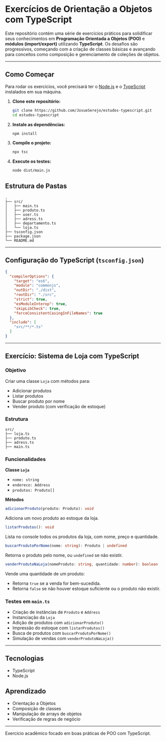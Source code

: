 # Exercícios de Orientação a Objetos com TypeScript

Este repositório contém uma série de exercícios práticos para solidificar seus conhecimentos em **Programação Orientada a Objetos (POO)** e **módulos (import/export)** utilizando **TypeScript**. Os desafios são progressivos, começando com a criação de classes básicas e avançando para conceitos como composição e gerenciamento de coleções de objetos.

---

## Como Começar

Para rodar os exercícios, você precisará ter o [Node.js](https://nodejs.org/en/download/) e o [TypeScript](https://www.typescriptlang.org/download) instalados em sua máquina.

1. **Clone este repositório:**
    ```bash
    git clone https://github.com/JosueSerejo/estudos-typescript.git
    cd estudos-typescript
    ```

2. **Instale as dependências:**
    ```bash
    npm install
    ```

3. **Compile o projeto:**
    ```bash
    npx tsc
    ```

4. **Execute os testes:**
    ```bash
    node dist/main.js
    ```

## Estrutura de Pastas

```
.
├── src/
│   ├── main.ts
│   ├── produto.ts
│   ├── user.ts
│   ├── adress.ts
│   ├── departamento.ts
│   └── loja.ts
├── tsconfig.json
├── package.json
└── README.md
```

---

## Configuração do TypeScript (`tsconfig.json`)

```json
{
  "compilerOptions": {
    "target": "es6",
    "module": "commonjs",
    "outDir": "./dist",
    "rootDir": "./src",
    "strict": true,
    "esModuleInterop": true,
    "skipLibCheck": true,
    "forceConsistentCasingInFileNames": true
  },
  "include": [
    "src/**/*.ts"
  ]
}
```

---

## Exercício: Sistema de Loja com TypeScript

### Objetivo

Criar uma classe `Loja` com métodos para:

- Adicionar produtos
- Listar produtos
- Buscar produto por nome
- Vender produto (com verificação de estoque)

### Estrutura

```
src/
├── loja.ts
├── produto.ts
├── adress.ts
├── main.ts
```

### Funcionalidades

**Classe `Loja`**
- `nome: string`
- `endereco: Address`
- `produtos: Produto[]`

**Métodos**

```ts
adicionarProduto(produto: Produto): void
```
Adiciona um novo produto ao estoque da loja.

```ts
listarProdutos(): void
```
Lista no console todos os produtos da loja, com nome, preço e quantidade.

```ts
buscarProdutoPorNome(nome: string): Produto | undefined
```
Retorna o produto pelo nome, ou `undefined` se não existir.

```ts
venderProdutoNaLoja(nomeProduto: string, quantidade: number): boolean
```
Vende uma quantidade de um produto:

- Retorna `true` se a venda for bem-sucedida.
- Retorna `false` se não houver estoque suficiente ou o produto não existir.

### Testes em `main.ts`

- Criação de instâncias de `Produto` e `Address`
- Instanciação da `Loja`
- Adição de produtos com `adicionarProduto()`
- Impressão do estoque com `listarProdutos()`
- Busca de produtos com `buscarProdutoPorNome()`
- Simulação de vendas com `venderProdutoNaLoja()`

---

## Tecnologias

- TypeScript
- Node.js

## Aprendizado

- Orientação a Objetos
- Composição de classes
- Manipulação de arrays de objetos
- Verificação de regras de negócio

---

Exercício acadêmico focado em boas práticas de POO com TypeScript.
